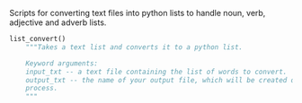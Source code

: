 Scripts for converting text files into python lists to handle noun, verb,
adjective and adverb lists.

```py
list_convert()
    """Takes a text list and converts it to a python list.

    Keyword arguments:
    input_txt -- a text file containing the list of words to convert.
    output_txt -- the name of your output file, which will be created during the
    process.
    """
```
